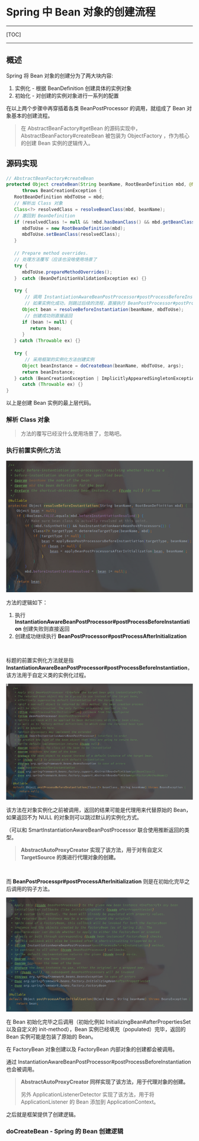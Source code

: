 # Spring 中 Bean 对象的创建流程

---

[TOC]

---



## 概述

Spring 将 Bean 对象的创建分为了两大块内容:

1. 实例化 - 根据 BeanDefinition 创建具体的实例对象
2. 初始化 - 对创建的实例对象进行一系列的配置

在以上两个步骤中再穿插着各类 BeanPostProcessor 的调用，就组成了 Bean 对象基本的创建流程。



> 在 AbstractBeanFactory#getBean 的源码实现中，AbstractBeanFactory#createBean 被包装为 ObjectFactory ，作为核心的创建 Bean 实例的逻辑传入。

## 源码实现

```java
// AbstractBeanFactory#createBean
protected Object createBean(String beanName, RootBeanDefinition mbd, @Nullable Object[] args)
      throws BeanCreationException {
   RootBeanDefinition mbdToUse = mbd;
   // 解析出 Class 对象
   Class<?> resolvedClass = resolveBeanClass(mbd, beanName);
   // 塞回到 BeanDefinition 
   if (resolvedClass != null && !mbd.hasBeanClass() && mbd.getBeanClassName() != null) {
      mbdToUse = new RootBeanDefinition(mbd);
      mbdToUse.setBeanClass(resolvedClass);
   }

   // Prepare method overrides.
   // 处理方法覆写（应该也没啥使用场景了
   try {
      mbdToUse.prepareMethodOverrides();
   }  catch (BeanDefinitionValidationException ex) {}

   try {
       // 调用 InstantiationAwareBeanPostProcessor#postProcessBeforeInstantiation 尝试自定义实例化
       // 如果实例化成功，则跳过后续的流程，直接执行 BeanPostProcessor#postProcessAfterInitialization
      Object bean = resolveBeforeInstantiation(beanName, mbdToUse);
       // 创建成功则直接返回
      if (bean != null) {
         return bean;
      }
   } catch (Throwable ex) {}

   try {
       // 采用框架的实例化方法创建实例
      Object beanInstance = doCreateBean(beanName, mbdToUse, args);
      return beanInstance;
   } catch (BeanCreationException | ImplicitlyAppearedSingletonException ex) {}
      catch (Throwable ex) {}
}
```

以上是创建 Bean 实例的最上层代码。

### 解析 Class 对象

> 方法的覆写已经没什么使用场景了，忽略吧。

### 执行前置实例化方法

![image-20211102154603867](assets/image-20211102154603867.png)

方法的逻辑如下：

1. 执行  **InstantiationAwareBeanPostProcessor#postProcessBeforeInstantiation** 创建失败则直接返回
2. 创建成功继续执行 **BeanPostProcessor#postProcessAfterInitialization**

<br>

标题的前置实例化方法就是指 **InstantiationAwareBeanPostProcessor#postProcessBeforeInstantiation**，该方法用于自定义类的实例化过程。

![image-20211102153300252](assets/image-20211102153300252.png)

该方法在对象实例化之前被调用，返回的结果可能是代理用来代替原始的 Bean，如果返回不为 NULL 的对象则可以跳过默认的实例化方式。

（可以和 SmartInstantiationAwareBeanPostProcessor 联合使用推断返回的类型。

> **AbstractAutoProxyCreator 实现了该方法，用于对有自定义 TargetSource 的类进行代理对象的创建。**

<br>

而 **BeanPostProcesspr#postProcessAfterInitialization** 则是在初始化完毕之后调用的钩子方法。

![image-20211102155404072](assets/image-20211102155404072.png)

在 Bean 初始化完毕之后调用（初始化例如 InitializingBean#afterPropertiesSet 以及自定义的 init-method），Bean 实例已经填充（populated）完毕，返回的 Bean 实例可能是包装了原始的 Bean。

在 FactoryBean 对象创建以及 FactoryBean 内部对象的创建都会被调用。

通过 InstantiationAwareBeanPostProcessor#postProcessBeforeInstantiation 也会被调用。



> **AbstractAutoProxyCreator 同样实现了该方法，用于代理对象的创建。**
>
> 另外 ApplicationListenerDetector 实现了该方法，用于将 ApplicationListener 的 Bean 添加到 ApplicationContext。



之后就是框架提供了创建逻辑。

### doCreateBean - Spring 的 Bean 创建逻辑

